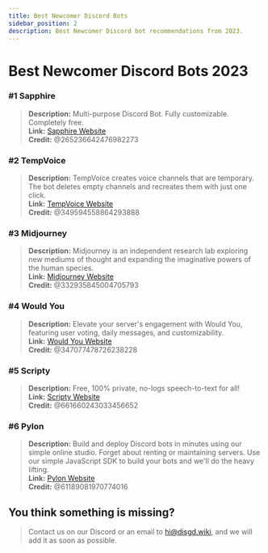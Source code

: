 ```yaml
---
title: Best Newcomer Discord Bots
sidebar_position: 2
description: Best Newcomer Discord bot recommendations from 2023.
---
```


# Best Newcomer Discord Bots 2023

### #1 Sapphire

> **Description:** Multi-purpose Discord Bot. Fully customizable. Completely free. <br/>
**Link:**  [Sapphire Website](https://sapph.xyz/)  <br/>
**Credit:** @265236642476982273

### #2 TempVoice

> **Description:** TempVoice creates voice channels that are temporary. The bot deletes empty channels and recreates
> them with just one click. <br/>
**Link:**  [TempVoice Website](https://tempvoice.xyz/)  <br/>
**Credit:** @349594558864293888

### #3 Midjourney

> **Description:** Midjourney is an independent research lab exploring new mediums of thought and expanding the
> imaginative powers of the human species. <br/>
**Link:**  [Midjourney Website](https://www.midjourney.com/)  <br/>
**Credit:** @332935845004705793

### #4 Would You

> **Description:** Elevate your server's engagement with Would You, featuring user voting, daily messages, and
> customizability. <br/>
**Link:**  [Would You Website](https://wouldyoubot.gg/)  <br/>
**Credit:** @347077478726238228

### #5 Scripty

> **Description:** Free, 100% private, no-logs speech-to-text for all! <br/>
**Link:**  [Scripty Website](https://scripty.org/)  <br/>
**Credit:** @661660243033456652

### #6 Pylon

> **Description:** Build and deploy Discord bots in minutes using our simple online studio.
> Forget about renting or maintaining servers. Use our simple JavaScript SDK to build your bots and we'll do the heavy
> lifting. <br/>
**Link:**  [Pylon Website](https://pylon.bot/)  <br/>
**Credit:** @61189081970774016

## You think something is missing?

> Contact us on our Discord or an email to hi@disgd.wiki, and we will add it as soon as possible.
